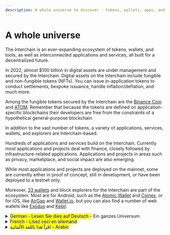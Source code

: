 ```yaml
---
description: A whole universe to discover - tokens, wallets, apps, and services
---
```


# A whole universe

The Interchain is an ever-expanding ecosystem of tokens, wallets, and tools, as well as interconnected applications and services, all built for a decentralized future.

In 2022, almost $100 billion in digital assets are under management and secured by the Interchain. Digital assets on the Interchain include fungible and non-fungible tokens (NFTs). You can issue in-application tokens to conduct settlements, bespoke issuance, handle inflation/deflation, and much more.

Among the fungible tokens secured by the Interchain are the [Binance Coin](https://www.binance.com/en/bnb) and [ATOM](https://cosmos.network/learn/faq/what-is-the-atom). Remember that because the tokens are defined on application-specific blockchains their developers are free from the constraints of a hypothetical general-purpose blockchain.

In addition to the vast number of tokens, a variety of applications, services, wallets, and explorers are Interchain-based.

Hundreds of applications and services build on the Interchain. Currently most applications and projects deal with finance, closely followed by infrastructure-related applications. Applications and projects in areas such as privacy, marketplace, and social impact are also emerging.

While most applications and projects are deployed on the mainnet, some are currently either in proof of concept, still in development, or have been deployed to a testnet only.

Moreover, [33 wallets](https://cosmos.network/ecosystem/wallets/) and block explorers for the Interchain are part of the ecosystem. Most are for Android, such as the [Atomic Wallet](https://atomicwallet.io/) and [Coinex](https://www.coinex.com/en/), or for iOS, like [AirGap](https://airgap.it/) and [Wallet.io](https://walletio.io/), but you can also find a number of web wallets like [Exodus](https://www.exodus.com/) and [Keplr](https://wallet.keplr.app/).



<details>

<summary><mark style="color:blue;">German - Lesen Sie dies auf Deutsch -</mark> Ein ganzes Universum</summary>

Ein ganzes Universum zu Entdecken – Token, Wallets, Apps und Dienste

Die Interchain ist ein ständig wachsendes Ökosystem bestehend aus Token, Wallets und Tools sowie vernetzten Anwendungen und Diensten, die für unsere dezentralisierte Zukunft entwickelt werden.

Im Jahr 2022 wurden fast 100 Milliarden Dollar an digitalen Vermögenswerten von der Interchain verwaltet und gesichert. Zu den digitalen Vermögenswerten auf der Interchain gehören neben fungible auch non-fungible Token (NFTs). Sie können anwendungsspezifische Token ausgeben, um Abrechnungen durchzuführen, maßgeschneiderte Ausgaben zu tätigen, Inflation/Deflation zu handhaben und vieles mehr.

Zu den fungiblen Token, die durch die Interchain gesichert werden, gehören der Binance Coin (BNB) und ATOM. Da die Token auf anwendungsspezifischen Blockchains existieren, sind ihre Entwickler von den Einschränkungen, welche bei herkömmlichen Blockchains bestehen, befreit.

Zusätzlich zu der großen Anzahl an Token gibt es eine Vielzahl von Anwendungen, Diensten, Wallets und Explorern, die auf Interchain-Technologie basieren. Unter hunderten von Anwendungen und Diensten die bereits auf Interchain-Technologie aufbauen, befassen sich die meisten Anwendungen und Projekte derzeit mit dem Finanzwesen, dicht gefolgt von infrastrukturbezogenen Anwendungen. Anwendungen und Projekte in Bereichen wie Datenschutz, Marktplätzen und sozialen Medien sind ebenfalls im Entstehen.

Während die meisten Anwendungen und Projekte bereits vollständig realisiert wurden, befinden sich einige noch in der Entwicklung bzw. wurden nur in Testumgebungen eingesetzt. Andere wiederum befinden sich sogar noch in der Konzeptphase.

Darüber hinaus sind 33 Wallets („Digitale Geldbörse“) und Block-Explorer Teil des Ökosystems. Die meisten dieser Anwendungen sind für Android entwickelt, wie die Atomic Wallet und Coinex, oder für iOS, wie AirGap und Wallet.io, allerdings gibt es auch eine Reihe von Web-Wallets wie Exodus und Keplr.

</details>

<details>

<summary><mark style="color:blue;">French - Lisez ceci en allemand</mark></summary>



</details>

<details>

<summary><mark style="color:blue;">اقرأ هذا باللغة الألمانية - Arabic</mark>  </summary>



</details>
